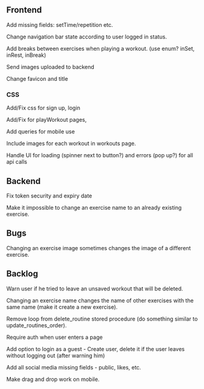 ## Frontend

Add missing fields: setTime/repetition etc.

Change navigation bar state according to user logged in status.

Add breaks between exercises when playing a workout. (use enum? inSet, inRest, inBreak)

Send images uploaded to backend

Change favicon and title

### CSS

Add/Fix css for sign up, login

Add/Fix for playWorkout pages,

Add queries for mobile use

Include images for each workout in workouts page.

Handle UI for loading (spinner next to button?) and errors (pop up?) for all api calls

## Backend

Fix token security and expiry date

Make it impossible to change an exercise name to an already existing exercise.

## Bugs

Changing an exercise image sometimes changes the image of a different exercise.

## Backlog

Warn user if he tried to leave an unsaved workout that will be deleted.

Changing an exercise name changes the name of other exercises with the same name (make it create a new exercise).

Remove loop from delete_routine stored procedure (do something similar to update_routines_order).

Require auth when user enters a page

Add option to login as a guest - Create user, delete it if the user leaves without logging out (after warning him)

Add all social media missing fields - public, likes, etc.

Make drag and drop work on mobile.
